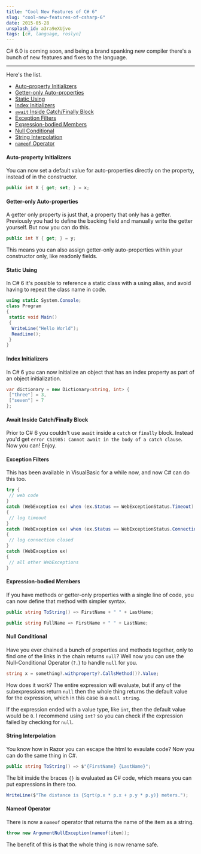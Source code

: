 ```yaml
---
title: "Cool New Features of C# 6"
slug: "cool-new-features-of-csharp-6"
date: 2015-05-28
unsplash_id: a3ra9eXUjvo
tags: [c#, language, roslyn]
---
```


C# 6.0 is coming soon, and being a brand spanking new compiler there's a bunch of new features and fixes to the language.

---

Here's the list.

- <a href="#autopropinit">Auto-property Initializers</a>
- <a href="#getteronlyprop">Getter-only Auto-properties</a>
- <a href="#staticusing">Static Using</a>
- <a href="#indexinit">Index Initializers</a>
- <a href="#catchawait">`await` Inside Catch/Finally Block</a>
- <a href="#exceptionfilters">Exception Filters</a>
- <a href="#expressionbodies">Expression-bodied Members</a>
- <a href="#nullconditional">Null Conditional</a>
- <a href="#stringinterpolation">String Interpolation</a>
- <a href="#nameof">`nameof` Operator</a>

#### <a id="autopropinit">Auto-property Initializers</a>

You can now set a default value for auto-properties directly on the property, instead of in the constructor.

```csharp
public int X { get; set; } = x;
```

#### <a id="getteronlyprop">Getter-only Auto-properties</a>

A getter only property is just that, a property that only has a getter. Previously you had to define the backing field and manually write the getter yourself. But now you can do this.

```csharp
public int Y { get; } = y;
```

This means you can also assign getter-only auto-properties within your constructor only, like readonly fields.

#### <a id="staticusing">Static Using</a>

In C# 6 it's possible to reference a static class with a using alias, and avoid having to repeat the class name in code.

```csharp
using static System.Console;
class Program
{
 static void Main()
 {
  WriteLine("Hello World");
  ReadLine();
 }
}
```

#### <a id="indexinit">Index Initializers</a>

In C# 6 you can now initialize an object that has an index property as part of an object initialization.

```csharp
var dictionary = new Dictionary<string, int> {
 ["three"] = 3,
 ["seven"] = 7
};
```

#### <a id="catchawait">Await Inside Catch/Finally Block</a>

Prior to C# 6 you couldn't use `await` inside a `catch` or `finally` block. Instead you'd get `error CS1985: Cannot await in the body of a catch clause`. Now you can! Enjoy.

#### <a id="exceptionfilters">Exception Filters</a>

This has been available in VisualBasic for a while now, and now C# can do this too.

```csharp
try {
 // web code
}
catch (WebException ex) when (ex.Status == WebExceptionStatus.Timeout)
{
 // log timeout
}
catch (WebException ex) when (ex.Status == WebExceptionStatus.ConnectionClosed)
{
 // log connection closed
}
catch (WebException ex)
{
 // all other WebExceptions
}
```

#### <a id="expressionbodies">Expression-bodied Members</a>

If you have methods or getter-only properties with a single line of code, you can now define that method with simpler syntax.

```csharp
public string ToString() => FirstName + " " + LastName;

public string FullName => FirstName + " " + LastName;
```

#### <a id="nullconditional">Null Conditional</a>

Have you ever chained a bunch of properties and methods together, only to find one of the links in the chain returns `null`? Well now you can use the Null-Conditional Operator (`?.`) to handle `null` for you.

```csharp
string x = something?.withproperty?.CallsMethod()?.Value;
```

How does it work? The entire expression will evaluate, but if any of the subexpressions return `null` then the whole thing returns the default value for the expression, which in this case is a `null string`.

If the expression ended with a value type, like `int`, then the default value would be `0`. I recommend using `int?` so you can check if the expression failed by checking for `null`.

#### <a id="stringinterpolation">String Interpolation</a>

You know how in Razor you can escape the html to evaulate code? Now you can do the same thing in C#.

```csharp
public string ToString() => $"{FirstName} {LastName}";
```

The bit inside the braces `{}` is evaluated as C# code, which means you can put expressions in there too.

```csharp
WriteLine($"The distance is {Sqrt(p.x * p.x + p.y * p.y)} meters.");
```

#### <a id="nameof">Nameof Operator</a>

There is now a `nameof` operator that returns the name of the item as a string.

```csharp
throw new ArgumentNullException(nameof(item));
```

The benefit of this is that the whole thing is now rename safe.
